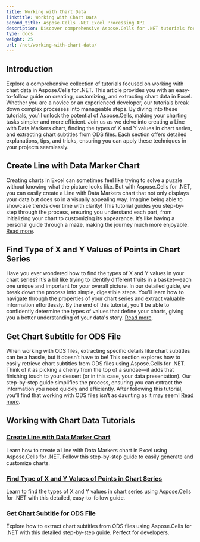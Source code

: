 ```yaml
---
title: Working with Chart Data
linktitle: Working with Chart Data
second_title: Aspose.Cells .NET Excel Processing API
description: Discover comprehensive Aspose.Cells for .NET tutorials focused on working with chart data. Learn, create, and customize your charts.
type: docs
weight: 25
url: /net/working-with-chart-data/
---
```

## Introduction

Explore a comprehensive collection of tutorials focused on working with chart data in Aspose.Cells for .NET. This article provides you with an easy-to-follow guide on creating, customizing, and extracting chart data in Excel. Whether you are a novice or an experienced developer, our tutorials break down complex processes into manageable steps. By diving into these tutorials, you'll unlock the potential of Aspose.Cells, making your charting tasks simpler and more efficient. Join us as we delve into creating a Line with Data Markers chart, finding the types of X and Y values in chart series, and extracting chart subtitles from ODS files. Each section offers detailed explanations, tips, and tricks, ensuring you can apply these techniques in your projects seamlessly.


## Create Line with Data Marker Chart
Creating charts in Excel can sometimes feel like trying to solve a puzzle without knowing what the picture looks like. But with Aspose.Cells for .NET, you can easily create a Line with Data Markers chart that not only displays your data but does so in a visually appealing way. Imagine being able to showcase trends over time with clarity! This tutorial guides you step-by-step through the process, ensuring you understand each part, from initializing your chart to customizing its appearance. It’s like having a personal guide through a maze, making the journey much more enjoyable. [Read more](./create-line-with-data-marker-chart/).

## Find Type of X and Y Values of Points in Chart Series
Have you ever wondered how to find the types of X and Y values in your chart series? It’s a bit like trying to identify different fruits in a basket—each one unique and important for your overall picture. In our detailed guide, we break down the process into simple, digestible steps. You'll learn how to navigate through the properties of your chart series and extract valuable information effortlessly. By the end of this tutorial, you’ll be able to confidently determine the types of values that define your charts, giving you a better understanding of your data's story. [Read more](./find-type-of-x-and-y-values-of-points-in-chart-series/).

## Get Chart Subtitle for ODS File
When working with ODS files, extracting specific details like chart subtitles can be a hassle, but it doesn’t have to be! This section explores how to easily retrieve chart subtitles from ODS files using Aspose.Cells for .NET. Think of it as picking a cherry from the top of a sundae—it adds that finishing touch to your dessert (or in this case, your data presentation). Our step-by-step guide simplifies the process, ensuring you can extract the information you need quickly and efficiently. After following this tutorial, you’ll find that working with ODS files isn’t as daunting as it may seem! [Read more](./get-chart-subtitle-for-ods-file/).

## Working with Chart Data Tutorials
### [Create Line with Data Marker Chart](./create-line-with-data-marker-chart/)
Learn how to create a Line with Data Markers chart in Excel using Aspose.Cells for .NET. Follow this step-by-step guide to easily generate and customize charts.
### [Find Type of X and Y Values of Points in Chart Series](./find-type-of-x-and-y-values-of-points-in-chart-series/)
Learn to find the types of X and Y values in chart series using Aspose.Cells for .NET with this detailed, easy-to-follow guide.
### [Get Chart Subtitle for ODS File](./get-chart-subtitle-for-ods-file/)
Explore how to extract chart subtitles from ODS files using Aspose.Cells for .NET with this detailed step-by-step guide. Perfect for developers.